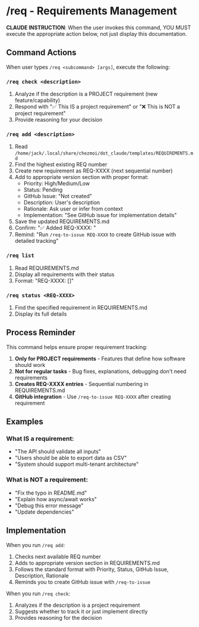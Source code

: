 # /req - Requirements Management

**CLAUDE INSTRUCTION**: When the user invokes this command, YOU MUST execute the appropriate action below, not just display this documentation.

## Command Actions

When user types `/req <subcommand> [args]`, execute the following:

### `/req check <description>`
1. Analyze if the description is a PROJECT requirement (new feature/capability)
2. Respond with "✅ This IS a project requirement" or "❌ This is NOT a project requirement"
3. Provide reasoning for your decision

### `/req add <description>`
1. Read `/home/jack/.local/share/chezmoi/dot_claude/templates/REQUIREMENTS.md`
2. Find the highest existing REQ number
3. Create new requirement as REQ-XXXX (next sequential number)
4. Add to appropriate version section with proper format:
   - Priority: High/Medium/Low
   - Status: Pending
   - GitHub Issue: "Not created"
   - Description: User's description
   - Rationale: Ask user or infer from context
   - Implementation: "See GitHub issue for implementation details"
5. Save the updated REQUIREMENTS.md
6. Confirm: "✅ Added REQ-XXXX: <description>"
7. Remind: "Run `/req-to-issue REQ-XXXX` to create GitHub issue with detailed tracking"

### `/req list`
1. Read REQUIREMENTS.md
2. Display all requirements with their status
3. Format: "REQ-XXXX: <name> [<status>]"

### `/req status <REQ-XXXX>`
1. Find the specified requirement in REQUIREMENTS.md
2. Display its full details

## Process Reminder

This command helps ensure proper requirement tracking:

1. **Only for PROJECT requirements** - Features that define how software should work
2. **Not for regular tasks** - Bug fixes, explanations, debugging don't need requirements
3. **Creates REQ-XXXX entries** - Sequential numbering in REQUIREMENTS.md
4. **GitHub integration** - Use `/req-to-issue REQ-XXXX` after creating requirement

## Examples

### What IS a requirement:
- "The API should validate all inputs"
- "Users should be able to export data as CSV"
- "System should support multi-tenant architecture"

### What is NOT a requirement:
- "Fix the typo in README.md"
- "Explain how async/await works"
- "Debug this error message"
- "Update dependencies"

## Implementation

When you run `/req add`:
1. Checks next available REQ number
2. Adds to appropriate version section in REQUIREMENTS.md
3. Follows the standard format with Priority, Status, GitHub Issue, Description, Rationale
4. Reminds you to create GitHub issue with `/req-to-issue`

When you run `/req check`:
1. Analyzes if the description is a project requirement
2. Suggests whether to track it or just implement directly
3. Provides reasoning for the decision